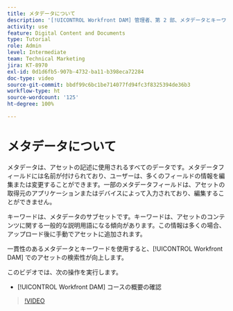 ```yaml
---
title: メタデータについて
description: '[!UICONTROL Workfront DAM] 管理者、第 2 部、メタデータとキーワードコースで取り上げる内容について説明します。'
activity: use
feature: Digital Content and Documents
type: Tutorial
role: Admin
level: Intermediate
team: Technical Marketing
jira: KT-8970
exl-id: 0d1d6fb5-907b-4732-ba11-b398eca72284
doc-type: video
source-git-commit: bbdf99c6bc1be714077fd94fc3f8325394de36b3
workflow-type: ht
source-wordcount: '125'
ht-degree: 100%

---
```


# メタデータについて

メタデータは、アセットの記述に使用されるすべてのデータです。メタデータフィールドには名前が付けられており、ユーザーは、多くのフィールドの情報を編集または変更することができます。一部のメタデータフィールドは、アセットの取得元のアプリケーションまたはデバイスによって入力されており、編集することができません。

キーワードは、メタデータのサブセットです。キーワードは、アセットのコンテンツに関する一般的な説明用語になる傾向があります。この情報は多くの場合、アップロード後に手動でアセットに追加されます。

一貫性のあるメタデータとキーワードを使用すると、[!UICONTROL Workfront DAM] でのアセットの検索性が向上します。

このビデオでは、次の操作を実行します。

* [!UICONTROL Workfront DAM] コースの概要の確認

>[!VIDEO](https://video.tv.adobe.com/v/3419538/?quality=12&learn=on&enablevpops=1&captions=jpn)
